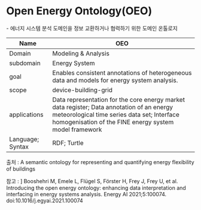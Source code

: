 # Open Energy Ontology(OEO)

&#45;  에너지 시스템 분석 도메인을 정보 교환하거나 협력하기 위한 도메인 온톨로지

| Name         |  OEO   |
| ------------ | --- |
| Domain       | Modeling & Analysis    |
| subdomain    | Energy System    |
| goal         | Enables consistent annotations of heterogeneous data and models for energy system analysis.    |
| scope        |device-building-grid     |
| applications |Data representation for the core energy market data register; Data annotation of an energy meteorological time series data set; Interface homogenisation of the FINE energy system model framework     |
| Language; Syntax             |  RDF; Turtle   |

출처 :  A semantic ontology for representing and quantifying energy flexibility of buildings

참고 : ] Booshehri M, Emele L, Flügel S, Förster H, Frey J, Frey U, et al. Introducing the open energy ontology: enhancing data interpretation and interfacing in energy systems analysis. Energy AI 2021;5:100074. doi:10.1016/j.egyai.2021.100074